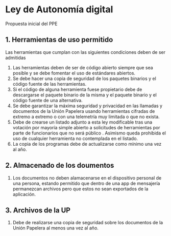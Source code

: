 # Ley de Autonomía digital
Propuesta inicial del PPE
## 1. Herramientas de uso permitido
Las herramientas que cumplan con las siguientes condiciones deben de ser admitidas
1. Las herramientas deben de ser de código abierto siempre que sea posible y se debe fomentar el uso de estándares abiertos.
1. Se debe hacer una copia de seguridad de los paquetes binarios y el código fuente de las herramientas.
1. Si el código de alguna herramienta fuese propietario debe de descargarse el paquete binario de la misma y el paquete binario y el código fuente de una alternativa.
1. Se debe garantizar la máxima seguridad y privacidad en las llamadas y documentos de la Unión Papelera usando herramientas cifradas de extremo a extremo o con una telemetría muy limitada o que no exista.
1. Debe de crearse un listado adjunto a esta ley modificable tras una votación por mayoría simple abierto a solicitudes de herramientas por parte de funcionarios que no será público . Asimismo queda prohibida el uso de cualquier herramienta no contemplada en el listado.
1. La copia de los programas debe de actualizarse como mínimo una vez al año.

## 2. Almacenado de los doumentos
1. Los documentos no deben alamacenarse en el dispositivo personal de una persona, estando permitido que dentro de una app de mensajería permanezcan archivos pero que estos no sean exportados de la aplicación.

## 3. Archivos de la UP
1. Debe de realizarse una copia de seguridad sobre los documentos de la Unión Papelera al menos una vez al año.